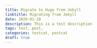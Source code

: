 ```yaml
---
title: Migrate to Hugo from Jekyll
linktitle: Migrating from Jekyll
date: 2020-01-28
description: This is a test description
tags: test, post,
categories: testcat, postcat
draft: true
---
```

